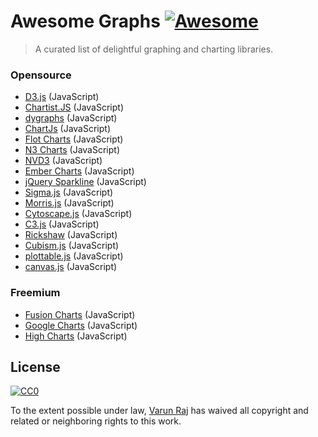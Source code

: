# Awesome Graphs [![Awesome](https://cdn.rawgit.com/sindresorhus/awesome/d7305f38d29fed78fa85652e3a63e154dd8e8829/media/badge.svg)](https://github.com/sindresorhus/awesome)
> A curated list of delightful graphing and charting libraries.


### Opensource
* [D3.js](https://d3js.org/) (JavaScript)
* [Chartist.JS](http://gionkunz.github.io/chartist-js/) (JavaScript)
* [dygraphs](http://dygraphs.com/) (JavaScript)
* [ChartJs](http://www.chartjs.org/) (JavaScript)
* [Flot Charts](http://www.flotcharts.org/) (JavaScript)
* [N3 Charts](http://n3-charts.github.io/line-chart/) (JavaScript)
* [NVD3](http://nvd3.org/) (JavaScript)
* [Ember Charts](http://opensource.addepar.com/ember-charts/) (JavaScript)
* [jQuery Sparkline](http://omnipotent.net/jquery.sparkline) (JavaScript)
* [Sigma.js](http://sigmajs.org/) (JavaScript)
* [Morris.js](http://morrisjs.github.io/morris.js/) (JavaScript)
* [Cytoscape.js](http://js.cytoscape.org/) (JavaScript)
* [C3.js](http://c3js.org/) (JavaScript)
* [Rickshaw](http://code.shutterstock.com/rickshaw/) (JavaScript)
* [Cubism.js](https://square.github.io/cubism/) (JavaScript)
* [plottable.js](http://plottablejs.org/) (JavaScript)
* [canvas.js](http://canvasjs.com) (JavaScript)


### Freemium
* [Fusion Charts](http://www.fusioncharts.com/) (JavaScript)
* [Google Charts](https://developers.google.com/chart/) (JavaScript)
* [High Charts](http://www.highcharts.com/) (JavaScript)

## License

[![CC0](http://mirrors.creativecommons.org/presskit/buttons/88x31/svg/cc-zero.svg)](https://creativecommons.org/publicdomain/zero/1.0/)

To the extent possible under law, [Varun Raj](http://varunraj.in) has waived all copyright and related or neighboring rights to this work.